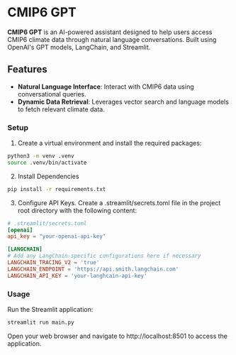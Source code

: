 # CMIP6 GPT

**CMIP6 GPT** is an AI-powered assistant designed to help users access CMIP6 climate data through natural language conversations. Built using OpenAI's GPT models, LangChain, and Streamlit.

## Features

- **Natural Language Interface**: Interact with CMIP6 data using conversational queries.
- **Dynamic Data Retrieval**: Leverages vector search and language models to fetch relevant climate data.


### Setup
1. Create a virtual environment and install the required packages:
```bash
python3 -m venv .venv
source .venv/bin/activate
```
2. Install Dependencies
```bash
pip install -r requirements.txt
```
3. Configure API Keys. Create a .streamlit/secrets.toml file in the project root directory with the following content:
```toml
# .streamlit/secrets.toml
[openai]
api_key = "your-openai-api-key"

[LANGCHAIN]
# Add any LangChain-specific configurations here if necessary
LANGCHAIN_TRACING_V2 = 'true'
LANGCHAIN_ENDPOINT = 'https://api.smith.langchain.com'
LANGCHAIN_API_KEY = 'your-langhcain-api-key'
```

### Usage
Run the Streamlit application:
```bash
streamlit run main.py
```
Open your web browser and navigate to http://localhost:8501 to access the application.
